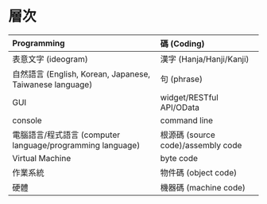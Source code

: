 # 層次

| Programming | 碼 \(Coding\) |
| :--- | :--- |
| 表意文字 \(ideogram\) | 漢字 \(Hanja/Hanji/Kanji\) |
| 自然語言 \(English, Korean, Japanese, Taiwanese language\) | 句 \(phrase\) |
| GUI | widget/RESTful API/OData |
| console | command line |
| 電腦語言/程式語言 \(computer language/programming language\) | 根源碼 \(source code\)/assembly code |
| Virtual Machine | byte code |
| 作業系統 | 物件碼 \(object code\) |
| 硬體 | 機器碼 \(machine code\) |


